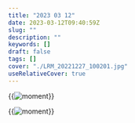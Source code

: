 ```yaml
---
title: "2023 03 12"
date: 2023-03-12T09:40:59Z
slug: ""
description: ""
keywords: []
draft: false
tags: []
cover: "./LRM_20221227_100201.jpg"
useRelativeCover: true
---
```


{{<image src="./LRM_20221227_101005.jpg" alt="moment" position="center" >}}


{{<image src="./LRM_20221227_102606.jpg" alt="moment" position="center" >}}
